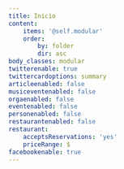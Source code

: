 ```yaml
---
title: Inicio
content:
    items: '@self.modular'
    order:
        by: folder
        dir: asc
body_classes: modular
twitterenable: true
twittercardoptions: summary
articleenabled: false
musiceventenabled: false
orgaenabled: false
eventenabled: false
personenabled: false
restaurantenabled: false
restaurant:
    acceptsReservations: 'yes'
    priceRange: $
facebookenable: true
---
```


